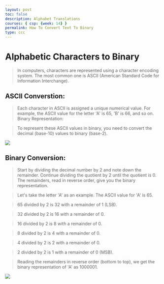 ```yaml
---
layout: post
toc: false
description: Alphabet Translations
courses: { csp: {week: 14} }
permalink: How To Convert Text To Binary
type: ccc
---
```


# Alphabetic Characters to Binary

> In computers, characters are represented using a character encoding system. The most common one is ASCII (American Standard Code for Information Interchange).

## ASCII Converstion:
> Each character in ASCII is assigned a unique numerical value. For example, the ASCII value for the letter 'A' is 65, 'B' is 66, and so on.
Binary Representation:

> To represent these ASCII values in binary, you need to convert the decimal (base-10) values to binary (base-2).

![]({{site.baseurl}}/images/acsiii.PNG)

## Binary Conversion:
> Start by dividing the decimal number by 2 and note down the remainder. Continue dividing the quotient by 2 until the quotient is 0. The remainders, read in reverse order, give you the binary representation.

> Let's take the letter 'A' as an example. The ASCII value for 'A' is 65.


> 65 divided by 2 is 32 with a remainder of 1 (LSB).

> 32 divided by 2 is 16 with a remainder of 0.

> 16 divided by 2 is 8 with a remainder of 0.

> 8 divided by 2 is 4 with a remainder of 0.

> 4 divided by 2 is 2 with a remainder of 0.

> 2 divided by 2 is 1 with a remainder of 0 (MSB).


> Reading the remainders in reverse order (bottom to top), we get the binary representation of 'A' as 1000001.

![]({{site.baseurl}}/images/binarytable.jpg)
